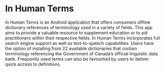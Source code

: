 # In Human Terms

In Human Terms is an Android application that offers consumers offline dictionary references of terminology used in a variety of fields. This app aims to provide a valuable resource to supplement education or to aid practitioners within their respective fields. In Human Terms incorporates full search engine support as well as text-to-speech capabilities. Users have the option of installing from 22 available dictionaries that contain terminology referencing the Government of Canada’s official linguistic data bank. Frequently used terms can also be favourited by users to deliver quick access to definitions.
